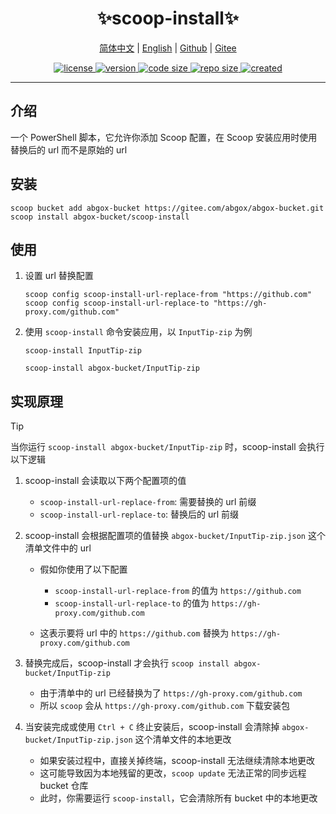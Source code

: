 <p align="center">
  <h1 align="center">✨scoop-install✨</h1>
</p>

<p align="center">
    <a href="readme-cn.md">简体中文</a> |
    <a href="readme.md">English</a> |
    <a href="https://github.com/abgox/scoop-install">Github</a> |
    <a href="https://gitee.com/abgox/scoop-install">Gitee</a>
</p>

<p align="center">
    <a href="https://github.com/abgox/scoop-install/blob/main/license">
        <img src="https://img.shields.io/github/license/abgox/scoop-install" alt="license" />
    </a>
    <a href="https://github.com/abgox/scoop-install">
        <img src="https://img.shields.io/github/v/release/abgox/scoop-install?label=version" alt="version" />
    </a>
    <a href="https://img.shields.io/github/languages/code-size/abgox/scoop-install.svg">
        <img src="https://img.shields.io/github/languages/code-size/abgox/scoop-install.svg" alt="code size" />
    </a>
    <a href="https://img.shields.io/github/repo-size/abgox/scoop-install.svg">
        <img src="https://img.shields.io/github/repo-size/abgox/scoop-install.svg" alt="repo size" />
    </a>
    <a href="https://github.com/abgox/scoop-install">
        <img src="https://img.shields.io/github/created-at/abgox/scoop-install" alt="created" />
    </a>
</p>

---

## 介绍

一个 PowerShell 脚本，它允许你添加 Scoop 配置，在 Scoop 安装应用时使用替换后的 url 而不是原始的 url

## 安装

```pwsh
scoop bucket add abgox-bucket https://gitee.com/abgox/abgox-bucket.git
scoop install abgox-bucket/scoop-install
```

## 使用

1. 设置 url 替换配置

   ```pwsh
   scoop config scoop-install-url-replace-from "https://github.com"
   scoop config scoop-install-url-replace-to "https://gh-proxy.com/github.com"
   ```

2. 使用 `scoop-install` 命令安装应用，以 `InputTip-zip` 为例

   ```pwsh
   scoop-install InputTip-zip
   ```

   ```pwsh
   scoop-install abgox-bucket/InputTip-zip
   ```

## 实现原理

> [!Tip]
>
> 当你运行 `scoop-install abgox-bucket/InputTip-zip` 时，scoop-install 会执行以下逻辑

1. scoop-install 会读取以下两个配置项的值

   - `scoop-install-url-replace-from`: 需要替换的 url 前缀
   - `scoop-install-url-replace-to`: 替换后的 url 前缀

2. scoop-install 会根据配置项的值替换 `abgox-bucket/InputTip-zip.json` 这个清单文件中的 url

   - 假如你使用了以下配置

     - `scoop-install-url-replace-from` 的值为 `https://github.com`
     - `scoop-install-url-replace-to` 的值为 `https://gh-proxy.com/github.com`

   - 这表示要将 url 中的 `https://github.com` 替换为 `https://gh-proxy.com/github.com`

3. 替换完成后，scoop-install 才会执行 `scoop install abgox-bucket/InputTip-zip`

   - 由于清单中的 url 已经替换为了 `https://gh-proxy.com/github.com`
   - 所以 `scoop` 会从 `https://gh-proxy.com/github.com` 下载安装包

4. 当安装完成或使用 `Ctrl + C` 终止安装后，scoop-install 会清除掉 `abgox-bucket/InputTip-zip.json` 这个清单文件的本地更改

   - 如果安装过程中，直接关掉终端，scoop-install 无法继续清除本地更改
   - 这可能导致因为本地残留的更改，`scoop update` 无法正常的同步远程 bucket 仓库
   - 此时，你需要运行 `scoop-install`，它会清除所有 bucket 中的本地更改
